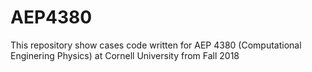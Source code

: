 # AEP4380
This repository show cases code written for AEP 4380 (Computational Enginering Physics) at Cornell University from Fall 2018
